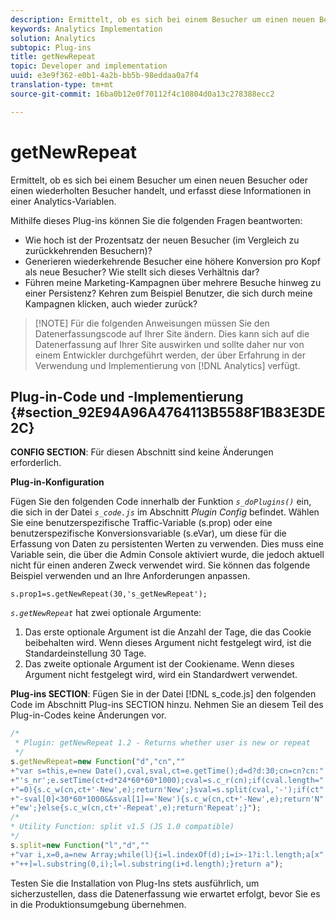 ```yaml
---
description: Ermittelt, ob es sich bei einem Besucher um einen neuen Besucher oder einen wiederholten Besucher handelt, und erfasst diese Informationen in einer Analytics-Variablen.
keywords: Analytics Implementation
solution: Analytics
subtopic: Plug-ins
title: getNewRepeat
topic: Developer and implementation
uuid: e3e9f362-e0b1-4a2b-bb5b-98eddaa0a7f4
translation-type: tm+mt
source-git-commit: 16ba0b12e0f70112f4c10804d0a13c278388ecc2

---
```



# getNewRepeat

Ermittelt, ob es sich bei einem Besucher um einen neuen Besucher oder einen wiederholten Besucher handelt, und erfasst diese Informationen in einer Analytics-Variablen.

Mithilfe dieses Plug-ins können Sie die folgenden Fragen beantworten:

* Wie hoch ist der Prozentsatz der neuen Besucher (im Vergleich zu zurückkehrenden Besuchern)?
* Generieren wiederkehrende Besucher eine höhere Konversion pro Kopf als neue Besucher? Wie stellt sich dieses Verhältnis dar?
* Führen meine Marketing-Kampagnen über mehrere Besuche hinweg zu einer Persistenz? Kehren zum Beispiel Benutzer, die sich durch meine Kampagnen klicken, auch wieder zurück?

> [!NOTE] Für die folgenden Anweisungen müssen Sie den Datenerfassungscode auf Ihrer Site ändern. Dies kann sich auf die Datenerfassung auf Ihrer Site auswirken und sollte daher nur von einem Entwickler durchgeführt werden, der über Erfahrung in der Verwendung und Implementierung von [!DNL Analytics] verfügt.

## Plug-in-Code und -Implementierung {#section_92E94A96A4764113B5588F1B83E3DE2C}

**CONFIG SECTION**: Für diesen Abschnitt sind keine Änderungen erforderlich.

**Plug-in-Konfiguration**

Fügen Sie den folgenden Code innerhalb der Funktion *`s_doPlugins()`* ein, die sich in der Datei *`s_code.js`* im Abschnitt *Plugin Config* befindet. Wählen Sie eine benutzerspezifische Traffic-Variable (s.prop) oder eine benutzerspezifische Konversionsvariable (s.eVar), um diese für die Erfassung von Daten zu persistenten Werten zu verwenden. Dies muss eine Variable sein, die über die Admin Console aktiviert wurde, die jedoch aktuell nicht für einen anderen Zweck verwendet wird. Sie können das folgende Beispiel verwenden und an Ihre Anforderungen anpassen.

`s.prop1=s.getNewRepeat(30,'s_getNewRepeat');`

*`s.getNewRepeat`* hat zwei optionale Argumente:

1. Das erste optionale Argument ist die Anzahl der Tage, die das Cookie beibehalten wird. Wenn dieses Argument nicht festgelegt wird, ist die Standardeinstellung 30 Tage.
1. Das zweite optionale Argument ist der Cookiename. Wenn dieses Argument nicht festgelegt wird, wird ein Standardwert verwendet.

**Plug-ins SECTION**: Fügen Sie in der Datei [!DNL s_code.js] den folgenden Code im Abschnitt Plug-ins SECTION hinzu. Nehmen Sie an diesem Teil des Plug-in-Codes keine Änderungen vor.

```js
/* 
 * Plugin: getNewRepeat 1.2 - Returns whether user is new or repeat 
 */ 
s.getNewRepeat=new Function("d","cn","" 
+"var s=this,e=new Date(),cval,sval,ct=e.getTime();d=d?d:30;cn=cn?cn:" 
+"'s_nr';e.setTime(ct+d*24*60*60*1000);cval=s.c_r(cn);if(cval.length=" 
+"=0){s.c_w(cn,ct+'-New',e);return'New';}sval=s.split(cval,'-');if(ct" 
+"-sval[0]<30*60*1000&&sval[1]=='New'){s.c_w(cn,ct+'-New',e);return'N" 
+"ew';}else{s.c_w(cn,ct+'-Repeat',e);return'Repeat';}"); 
/* 
* Utility Function: split v1.5 (JS 1.0 compatible) 
*/ 
s.split=new Function("l","d","" 
+"var i,x=0,a=new Array;while(l){i=l.indexOf(d);i=i>-1?i:l.length;a[x" 
+"++]=l.substring(0,i);l=l.substring(i+d.length);}return a");
```

Testen Sie die Installation von Plug-Ins stets ausführlich, um sicherzustellen, dass die Datenerfassung wie erwartet erfolgt, bevor Sie es in die Produktionsumgebung übernehmen.
